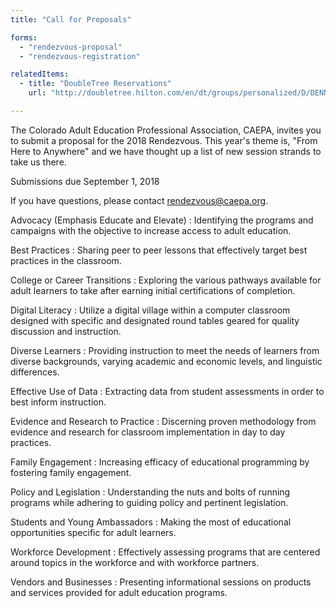 ```yaml
---
title: "Call for Proposals"

forms:
  - "rendezvous-proposal"
  - "rendezvous-registration"

relatedItems:
  - title: "DoubleTree Reservations"
    url: "http://doubletree.hilton.com/en/dt/groups/personalized/D/DENNSDT-CAE-20181021/index.jhtml"

---
```

The Colorado Adult Education Professional Association, CAEPA, invites you to submit a proposal for the 2018 Rendezvous. This year's theme is, "From Here to Anywhere" and we have thought up a list of new session strands to take us there.

Submissions due September 1, 2018

If you have questions, please contact <rendezvous@caepa.org>.

Advocacy (Emphasis Educate and Elevate)
: Identifying the programs and campaigns with the objective to increase access to adult education.

Best Practices
: Sharing peer to peer lessons that effectively target best practices in the classroom.

College or Career Transitions
: Exploring the various pathways available for adult learners to take after earning initial certifications of completion.

Digital Literacy
: Utilize a digital village within a computer classroom designed with specific and designated round tables geared for quality discussion and instruction.

Diverse Learners
: Providing instruction to meet the needs of learners from diverse backgrounds, varying academic and economic levels, and linguistic differences.

Effective Use of Data
: Extracting data from student assessments in order to best inform instruction.

Evidence and Research to Practice
: Discerning proven methodology from evidence and research for classroom implementation in day to day practices.

Family Engagement
: Increasing efficacy of educational programming by fostering family engagement.

Policy and Legislation
: Understanding the nuts and bolts of running programs while adhering to guiding policy and pertinent legislation.

Students and Young Ambassadors
: Making the most of educational opportunities specific for adult learners.

Workforce Development
: Effectively assessing programs that are centered around topics in the workforce and with workforce partners.

Vendors and Businesses
: Presenting informational sessions on products and services provided for adult education programs.
